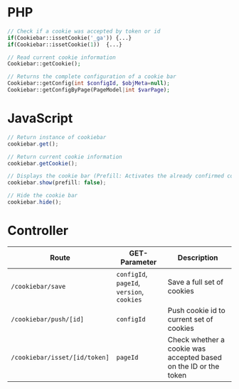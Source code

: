 # PHP
```php
// Check if a cookie was accepted by token or id
if(Cookiebar::issetCookie('_ga')) {...}
if(Cookiebar::issetCookie(1))  {...}

// Read current cookie information
Cookiebar::getCookie();

// Returns the complete configuration of a cookie bar
Cookiebar::getConfig(int $configId, $objMeta=null);
Cookiebar::getConfigByPage(PageModel|int $varPage);
```

# JavaScript
```javascript
// Return instance of cookiebar
cookiebar.get();

// Return current cookie information
cookiebar.getCookie();

// Displays the cookie bar (Prefill: Activates the already confirmed cookies)
cookiebar.show(prefill: false);

// Hide the cookie bar
cookiebar.hide();
```

# Controller
Route | GET-Parameter | Description
---------- | ----------- | -----------
`/cookiebar/save` | `configId`, `pageId`, `version`, `cookies` | Save a full set of cookies
`/cookiebar/push/[id]` | `configId` | Push cookie id to current set of cookies
`/cookiebar/isset/[id/token]` | `pageId` | Check whether a cookie was accepted based on the ID or the token

